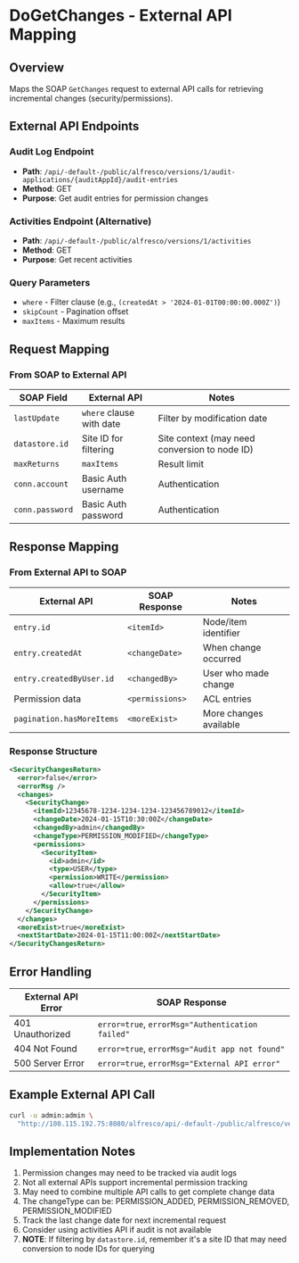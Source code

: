 # DoGetChanges - External API Mapping

## Overview
Maps the SOAP `GetChanges` request to external API calls for retrieving incremental changes (security/permissions).

## External API Endpoints

### Audit Log Endpoint
- **Path**: `/api/-default-/public/alfresco/versions/1/audit-applications/{auditAppId}/audit-entries`
- **Method**: GET
- **Purpose**: Get audit entries for permission changes

### Activities Endpoint (Alternative)
- **Path**: `/api/-default-/public/alfresco/versions/1/activities`
- **Method**: GET
- **Purpose**: Get recent activities

### Query Parameters
- `where` - Filter clause (e.g., `(createdAt > '2024-01-01T00:00:00.000Z')`)
- `skipCount` - Pagination offset
- `maxItems` - Maximum results

## Request Mapping

### From SOAP to External API

| SOAP Field | External API | Notes |
|------------|--------------|-------|
| `lastUpdate` | `where` clause with date | Filter by modification date |
| `datastore.id` | Site ID for filtering | Site context (may need conversion to node ID) |
| `maxReturns` | `maxItems` | Result limit |
| `conn.account` | Basic Auth username | Authentication |
| `conn.password` | Basic Auth password | Authentication |

## Response Mapping

### From External API to SOAP

| External API | SOAP Response | Notes |
|--------------|---------------|-------|
| `entry.id` | `<itemId>` | Node/item identifier |
| `entry.createdAt` | `<changeDate>` | When change occurred |
| `entry.createdByUser.id` | `<changedBy>` | User who made change |
| Permission data | `<permissions>` | ACL entries |
| `pagination.hasMoreItems` | `<moreExist>` | More changes available |

### Response Structure
```xml
<SecurityChangesReturn>
  <error>false</error>
  <errorMsg />
  <changes>
    <SecurityChange>
      <itemId>12345678-1234-1234-1234-123456789012</itemId>
      <changeDate>2024-01-15T10:30:00Z</changeDate>
      <changedBy>admin</changedBy>
      <changeType>PERMISSION_MODIFIED</changeType>
      <permissions>
        <SecurityItem>
          <id>admin</id>
          <type>USER</type>
          <permission>WRITE</permission>
          <allow>true</allow>
        </SecurityItem>
      </permissions>
    </SecurityChange>
  </changes>
  <moreExist>true</moreExist>
  <nextStartDate>2024-01-15T11:00:00Z</nextStartDate>
</SecurityChangesReturn>
```

## Error Handling

| External API Error | SOAP Response |
|-------------------|---------------|
| 401 Unauthorized | `error=true`, `errorMsg="Authentication failed"` |
| 404 Not Found | `error=true`, `errorMsg="Audit app not found"` |
| 500 Server Error | `error=true`, `errorMsg="External API error"` |

## Example External API Call

```bash
curl -u admin:admin \
  "http://100.115.192.75:8080/alfresco/api/-default-/public/alfresco/versions/1/audit-applications/alfresco-access/audit-entries?where=(createdAt>'2024-01-01T00:00:00.000Z')&maxItems=100"
```

## Implementation Notes

1. Permission changes may need to be tracked via audit logs
2. Not all external APIs support incremental permission tracking
3. May need to combine multiple API calls to get complete change data
4. The changeType can be: PERMISSION_ADDED, PERMISSION_REMOVED, PERMISSION_MODIFIED
5. Track the last change date for next incremental request
6. Consider using activities API if audit is not available
7. **NOTE**: If filtering by `datastore.id`, remember it's a site ID that may need conversion to node IDs for querying